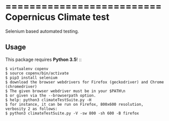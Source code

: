 
==========================
Copernicus Climate test
==========================

Selenium based automated testing.

Usage
-----------
This package requires **Python 3.5**!
::

    $ virtualenv copenv
    $ source copenv/bin/activate
    $ pip3 install selenium
    $ download the browser webdrivers for Firefox (geckodriver) and Chrome (chromedriver) 
    $ The given browser webdriver must be in your $PATH\n
    $ or given via the --browserpath option.
    $ help: python3 climateTestSuite.py -H
    $ for instance, it can be run on Firefox, 800x600 resolution, verbosity 2 as follows:
    $ python3 climateTestSuite.py -V -sw 800 -sh 600 -B firefox
    
